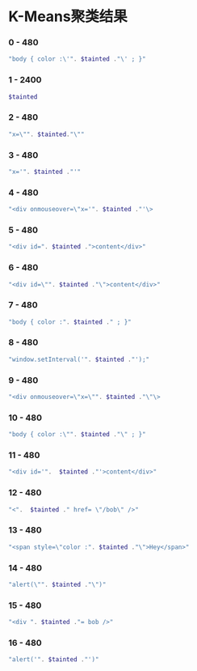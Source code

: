 # K-Means聚类结果

### 0 - 480

```php
"body { color :\'". $tainted ."\' ; }"
```



### 1 - 2400

```php
$tainted
```



### 2 - 480

```php
"x=\"". $tainted."\""
```



### 3 - 480

```php
"x='". $tainted ."'"
```



### 4 - 480

```php
"<div onmouseover=\"x='". $tainted ."'\>
```



### 5 - 480

```php
"<div id=". $tainted .">content</div>"
```



### 6 - 480

```php
"<div id=\"". $tainted ."\">content</div>"
```



### 7 - 480

```php
"body { color :". $tainted ." ; }"
```



### 8 - 480

```php
"window.setInterval('". $tainted ."');"
```



### 9 - 480

```php
"<div onmouseover=\"x=\"". $tainted ."\"\>
```



### 10 - 480

```php
"body { color :\"". $tainted ."\" ; }"
```



### 11 - 480

```php
"<div id='".  $tainted ."'>content</div>"
```



### 12 - 480

```php
"<".  $tainted ." href= \"/bob\" />"
```



### 13 - 480

```php
"<span style=\"color :". $tainted ."\">Hey</span>"
```



### 14 - 480

```php
"alert(\"". $tainted ."\")"
```



### 15 - 480

```php
"<div ". $tainted ."= bob />"
```



### 16 - 480

```php
"alert('". $tainted ."')"
```




